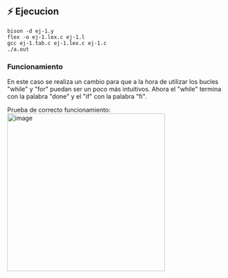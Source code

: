 ## ⚡ Ejecucion

```
bison -d ej-1.y
flex -o ej-1.lex.c ej-1.l
gcc ej-1.tab.c ej-1.lex.c ej-1.c
./a.out
```

### Funcionamiento

En este caso se realiza un cambio para que a la hora de utilizar los bucles "while" y "for" puedan ser un poco más intuitivos. Ahora el "while" termina con la palabra "done" y el "if" con la palabra "fi".

Prueba de correcto funcionamiento:
<img width="364" alt="image" src="https://github.com/user-attachments/assets/537dc237-145b-4453-97f2-e34ed072ac41" />
